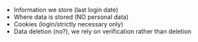 - Information we store (last login date)
- Where data is stored (NO personal data)
- Cookies (login/strictly necessary only)
- Data deletion (no?), we rely on verification rather than deletion

